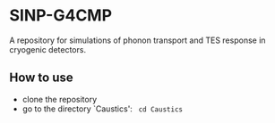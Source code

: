 # SINP-G4CMP
A repository for simulations of phonon  transport and TES response in cryogenic detectors.

## How to use
- clone the repository
- go to the directory `Caustics': ``` cd Caustics```
